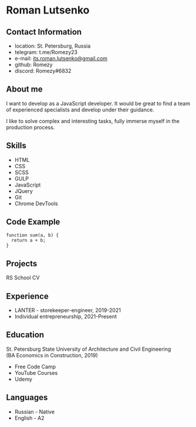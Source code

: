 # Roman Lutsenko

## Contact Information

- location: St. Petersburg, Russia
- telegram: t.me/Romezy23
- e-mail: its.roman.lutsenko@gmail.com
- github: Romezy
- discord: Romezy#6832

## About me

I want to develop as a JavaScript developer. It would be great to find a team of experienced specialists and develop under their guidance.

I like to solve complex and interesting tasks, fully immerse myself in the production process.

## Skills

- HTML
- CSS
- SCSS
- GULP
- JavaScript
- JQuery
- Git
- Chrome DevTools

## Code Example

```
function sum(a, b) {
  return a + b;
}
```

## Projects

RS School CV

## Experience

- LANTER - storekeeper-engineer, 2019-2021
- Individual entrepreneurship, 2021-Present

## Education

St. Petersburg State University of Architecture and Civil Engineering  
(BA Economics in Construction, 2019)

- Free Code Camp
- YouTube Courses
- Udemy

## Languages

- Russian - Native
- English - A2
